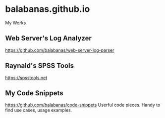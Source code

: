 # balabanas.github.io
My Works

## Web Server's Log Analyzer
https://github.com/balabanas/web-server-log-parser

## Raynald's SPSS Tools
https://spsstools.net

## My Code Snippets
https://github.com/balabanas/code-snippets
Userful code pieces. Handy to find use cases, usage examples.
